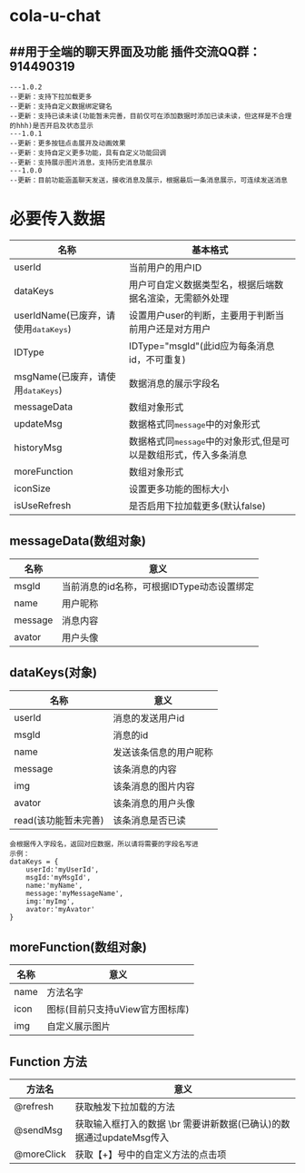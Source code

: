 # cola-u-chat


##用于全端的聊天界面及功能
插件交流QQ群：914490319
----------------------
```
---1.0.2
--更新：支持下拉加载更多
--更新：支持自定义数据绑定键名
--更新：支持已读未读(功能暂未完善，目前仅可在添加数据时添加已读未读，但这样是不合理的hhh)是否开启及状态显示
---1.0.1
--更新：更多按钮点击展开及动画效果
--更新：支持自定义更多功能，具有自定义功能回调
--更新：支持展示图片消息，支持历史消息展示
---1.0.0
--更新：目前功能涵盖聊天发送，接收消息及展示，根据最后一条消息展示，可连续发送消息
```

必要传入数据
==========

|名称|基本格式|
|---|-------|
|userId|当前用户的用户ID|
|dataKeys|用户可自定义数据类型名，根据后端数据名渲染，无需额外处理|
|userIdName(已废弃，请使用<kbd>dataKeys</kbd>)|设置用户user的判断，主要用于判断当前用户还是对方用户|
|IDType|IDType="msgId"(此id应为每条消息id，不可重复)|
|msgName(已废弃，请使用<kbd>dataKeys</kbd>)|数据消息的展示字段名|
|messageData|数组对象形式|
|updateMsg|数据格式同<kbd>message</kbd>中的对象形式|
|historyMsg|数据格式同<kbd>message</kbd>中的对象形式,但是可以是数组形式，传入多条消息|
|moreFunction|数组对象形式|
|iconSize|设置更多功能的图标大小|
|isUseRefresh|是否启用下拉加载更多(默认false)|


messageData(数组对象)
-----------

|名称|意义|
|---|----|
|msgId|当前消息的id名称，可根据IDType动态设置绑定|
|name|用户昵称|
|message|消息内容|
|avator|用户头像|


dataKeys(对象)
-----------

|名称|意义|
|---|----|
|userId|消息的发送用户id|
|msgId|消息的id|
|name|发送该条信息的用户昵称|
|message|该条消息的内容|
|img|该条消息的图片内容|
|avator|该条消息的用户头像|
|read(该功能暂未完善)|该条消息是否已读|

```
会根据传入字段名，返回对应数据，所以请将需要的字段名写进
示例：
dataKeys = {
	userId:'myUserId',
	msgId:'myMsgId',
	name:'myName',
	message:'myMessageName',
	img:'myImg',
	avator:'myAvator'
}
```

moreFunction(数组对象)
------------

|名称|意义|
|---|----|
|name|方法名字|
|icon|图标(目前只支持uView官方图标库)|
|img|自定义展示图片|


Function  方法
--------------

|方法名|意义|
|---|----|
|@refresh|获取触发下拉加载的方法|
|@sendMsg|获取输入框打入的数据 \br 需要讲新数据(已确认)的数据通过updateMsg传入|
|@moreClick|获取【+】号中的自定义方法的点击项

